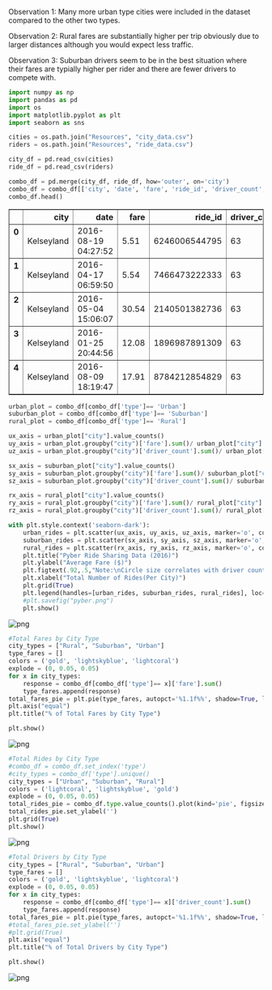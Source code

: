 
Observation 1: Many more urban type cities were included in the dataset compared to the other two types.

Observation 2: Rural fares are substantially higher per trip obviously due to larger distances although you would expect less traffic.

Observation 3: Suburban drivers seem to be in the best situation where their fares are typially higher per rider and there are fewer drivers to compete with.


```python
import numpy as np
import pandas as pd
import os
import matplotlib.pyplot as plt
import seaborn as sns

```


```python
cities = os.path.join("Resources", "city_data.csv")
riders = os.path.join("Resources", "ride_data.csv")

city_df = pd.read_csv(cities)
ride_df = pd.read_csv(riders)


```


```python
combo_df = pd.merge(city_df, ride_df, how='outer', on='city')
combo_df = combo_df[['city', 'date', 'fare', 'ride_id', 'driver_count', 'type']]
combo_df.head()
```




<div>
<style>
    .dataframe thead tr:only-child th {
        text-align: right;
    }

    .dataframe thead th {
        text-align: left;
    }

    .dataframe tbody tr th {
        vertical-align: top;
    }
</style>
<table border="1" class="dataframe">
  <thead>
    <tr style="text-align: right;">
      <th></th>
      <th>city</th>
      <th>date</th>
      <th>fare</th>
      <th>ride_id</th>
      <th>driver_count</th>
      <th>type</th>
    </tr>
  </thead>
  <tbody>
    <tr>
      <th>0</th>
      <td>Kelseyland</td>
      <td>2016-08-19 04:27:52</td>
      <td>5.51</td>
      <td>6246006544795</td>
      <td>63</td>
      <td>Urban</td>
    </tr>
    <tr>
      <th>1</th>
      <td>Kelseyland</td>
      <td>2016-04-17 06:59:50</td>
      <td>5.54</td>
      <td>7466473222333</td>
      <td>63</td>
      <td>Urban</td>
    </tr>
    <tr>
      <th>2</th>
      <td>Kelseyland</td>
      <td>2016-05-04 15:06:07</td>
      <td>30.54</td>
      <td>2140501382736</td>
      <td>63</td>
      <td>Urban</td>
    </tr>
    <tr>
      <th>3</th>
      <td>Kelseyland</td>
      <td>2016-01-25 20:44:56</td>
      <td>12.08</td>
      <td>1896987891309</td>
      <td>63</td>
      <td>Urban</td>
    </tr>
    <tr>
      <th>4</th>
      <td>Kelseyland</td>
      <td>2016-08-09 18:19:47</td>
      <td>17.91</td>
      <td>8784212854829</td>
      <td>63</td>
      <td>Urban</td>
    </tr>
  </tbody>
</table>
</div>




```python
urban_plot = combo_df[combo_df['type']== 'Urban']
suburban_plot = combo_df[combo_df['type']== 'Suburban']
rural_plot = combo_df[combo_df['type']== 'Rural']
```


```python
ux_axis = urban_plot["city"].value_counts()
uy_axis = urban_plot.groupby("city")['fare'].sum()/ urban_plot["city"].value_counts()
uz_axis = urban_plot.groupby("city")['driver_count'].sum()/ urban_plot["city"].value_counts() * 3 

sx_axis = suburban_plot["city"].value_counts()
sy_axis = suburban_plot.groupby("city")['fare'].sum()/ suburban_plot["city"].value_counts()
sz_axis = suburban_plot.groupby("city")['driver_count'].sum()/ suburban_plot["city"].value_counts() * 3

rx_axis = rural_plot["city"].value_counts()
ry_axis = rural_plot.groupby("city")['fare'].sum()/ rural_plot["city"].value_counts()
rz_axis = rural_plot.groupby("city")['driver_count'].sum()/ rural_plot["city"].value_counts() * 3
```


```python
with plt.style.context('seaborn-dark'):
    urban_rides = plt.scatter(ux_axis, uy_axis, uz_axis, marker='o', color='#ff6163', edgecolor="black", label="Urban", alpha=0.7)
    suburban_rides = plt.scatter(sx_axis, sy_axis, sz_axis, marker='o', color='#c6fcff', edgecolor='black', label="Suburban", alpha=0.7)
    rural_rides = plt.scatter(rx_axis, ry_axis, rz_axis, marker='o', color='#dbb40c', edgecolor="black", label="Rural", alpha=0.7)
    plt.title("Pyber Ride Sharing Data (2016)")
    plt.ylabel("Average Fare ($)")
    plt.figtext(.92,.5,"Note:\nCircle size correlates with driver count per city.")
    plt.xlabel("Total Number of Rides(Per City)")
    plt.grid(True)
    plt.legend(handles=[urban_rides, suburban_rides, rural_rides], loc="best", title="City Types")
    #plt.savefig("pyber.png")
    plt.show()
```


![png](output_6_0.png)



```python
#Total Fares by City Type
city_types = ["Rural", "Suburban", "Urban"]
type_fares = []
colors = ('gold', 'lightskyblue', 'lightcoral')
explode = (0, 0.05, 0.05)
for x in city_types:
    response = combo_df[combo_df['type']== x]['fare'].sum()
    type_fares.append(response)
total_fares_pie = plt.pie(type_fares, autopct='%1.1f%%', shadow=True, labels=city_types, colors=colors, explode=explode, startangle=130)
plt.axis("equal")
plt.title("% of Total Fares by City Type")

plt.show()
```


![png](output_7_0.png)



```python
#Total Rides by City Type
#combo_df = combo_df.set_index('type')
#city_types = combo_df['type'].unique()
city_types = ["Urban", "Suburban", "Rural"]
colors = ('lightcoral', 'lightskyblue', 'gold')
explode = (0, 0.05, 0.05)
total_rides_pie = combo_df.type.value_counts().plot(kind='pie', figsize=(5,5), autopct='%1.1f%%', startangle=30, shadow=True, colors=colors, explode=explode, labels=city_types, title='% of Total Rides by City Type')
total_rides_pie.set_ylabel('')
plt.grid(True)
plt.show()
```


![png](output_8_0.png)



```python
#Total Drivers by City Type
city_types = ["Rural", "Suburban", "Urban"]
type_fares = []
colors = ('gold', 'lightskyblue', 'lightcoral')
explode = (0, 0.05, 0.05)
for x in city_types:
    response = combo_df[combo_df['type']== x]['driver_count'].sum()
    type_fares.append(response)
total_fares_pie = plt.pie(type_fares, autopct='%1.1f%%', shadow=True, labels=city_types, colors=colors, explode=explode, startangle=130)
#total_fares_pie.set_ylabel('')
#plt.grid(True)
plt.axis("equal")
plt.title("% of Total Drivers by City Type")

plt.show()
```


![png](output_9_0.png)

